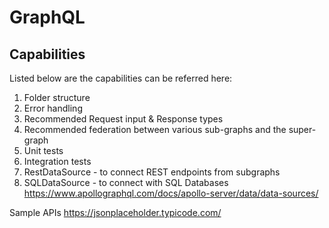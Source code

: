 # GraphQL


## Capabilities
Listed below are the capabilities can be referred here:

1. Folder structure
2. Error handling
3. Recommended Request input & Response types
4. Recommended federation between various sub-graphs and the super-graph
5. Unit tests
6. Integration tests
7. RestDataSource - to connect REST endpoints from subgraphs
8. SQLDataSource - to connect with SQL Databases https://www.apollographql.com/docs/apollo-server/data/data-sources/


Sample APIs
https://jsonplaceholder.typicode.com/
